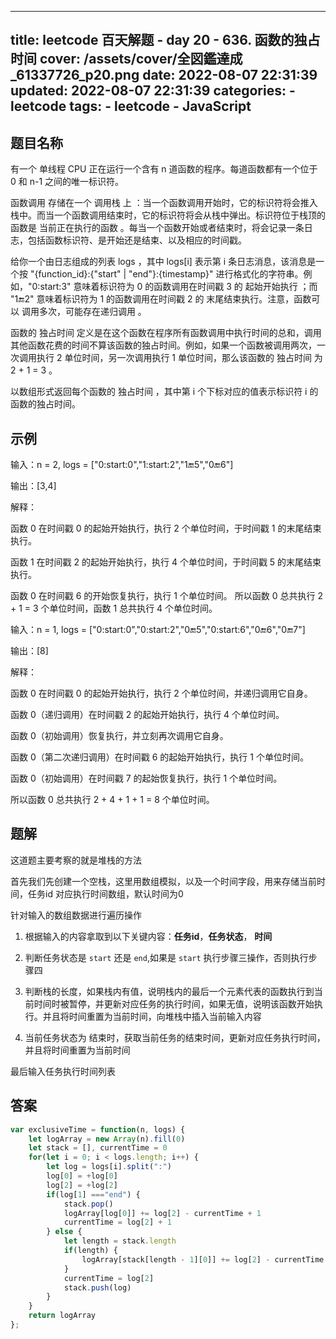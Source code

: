 ---
title: leetcode 百天解题 - day 20 - 636. 函数的独占时间
cover: /assets/cover/全図鑑達成_61337726_p20.png
date: 2022-08-07 22:31:39
updated: 2022-08-07 22:31:39
categories:
    - leetcode
tags:
    - leetcode
    - JavaScript
------
## 题目名称

有一个 单线程 CPU 正在运行一个含有 n 道函数的程序。每道函数都有一个位于  0 和 n-1 之间的唯一标识符。

函数调用 存储在一个 调用栈 上 ：当一个函数调用开始时，它的标识符将会推入栈中。而当一个函数调用结束时，它的标识符将会从栈中弹出。标识符位于栈顶的函数是 当前正在执行的函数 。每当一个函数开始或者结束时，将会记录一条日志，包括函数标识符、是开始还是结束、以及相应的时间戳。

给你一个由日志组成的列表 logs ，其中 logs[i] 表示第 i 条日志消息，该消息是一个按 "{function_id}:{"start" | "end"}:{timestamp}" 进行格式化的字符串。例如，"0:start:3" 意味着标识符为 0 的函数调用在时间戳 3 的 起始开始执行 ；而 "1:end:2" 意味着标识符为 1 的函数调用在时间戳 2 的 末尾结束执行。注意，函数可以 调用多次，可能存在递归调用 。

函数的 独占时间 定义是在这个函数在程序所有函数调用中执行时间的总和，调用其他函数花费的时间不算该函数的独占时间。例如，如果一个函数被调用两次，一次调用执行 2 单位时间，另一次调用执行 1 单位时间，那么该函数的 独占时间 为 2 + 1 = 3 。

以数组形式返回每个函数的 独占时间 ，其中第 i 个下标对应的值表示标识符 i 的函数的独占时间。


## 示例

输入：n = 2, logs = ["0:start:0","1:start:2","1:end:5","0:end:6"]

输出：[3,4]

解释：

函数 0 在时间戳 0 的起始开始执行，执行 2 个单位时间，于时间戳 1 的末尾结束执行。 

函数 1 在时间戳 2 的起始开始执行，执行 4 个单位时间，于时间戳 5 的末尾结束执行。 

函数 0 在时间戳 6 的开始恢复执行，执行 1 个单位时间。 
所以函数 0 总共执行 2 + 1 = 3 个单位时间，函数 1 总共执行 4 个单位时间。

输入：n = 1, logs = ["0:start:0","0:start:2","0:end:5","0:start:6","0:end:6","0:end:7"]

输出：[8]

解释：

函数 0 在时间戳 0 的起始开始执行，执行 2 个单位时间，并递归调用它自身。

函数 0（递归调用）在时间戳 2 的起始开始执行，执行 4 个单位时间。

函数 0（初始调用）恢复执行，并立刻再次调用它自身。

函数 0（第二次递归调用）在时间戳 6 的起始开始执行，执行 1 个单位时间。

函数 0（初始调用）在时间戳 7 的起始恢复执行，执行 1 个单位时间。

所以函数 0 总共执行 2 + 4 + 1 + 1 = 8 个单位时间。

## 题解

这道题主要考察的就是堆栈的方法

首先我们先创建一个空栈，这里用数组模拟，以及一个时间字段，用来存储当前时间，任务id 对应执行时间数组，默认时间为0

针对输入的数组数据进行遍历操作

1. 根据输入的内容拿取到以下关键内容：**任务id**，**任务状态**， **时间**

2. 判断任务状态是 `start` 还是 `end`,如果是 `start` 执行步骤三操作，否则执行步骤四

3. 判断栈的长度，如果栈内有值，说明栈内的最后一个元素代表的函数执行到当前时间时被暂停，并更新对应任务的执行时间，如果无值，说明该函数开始执行。并且将时间重置为当前时间，向堆栈中插入当前输入内容

4. 当前任务状态为 结束时，获取当前任务的结束时间，更新对应任务执行时间，并且将时间重置为当前时间

最后输入任务执行时间列表

## 答案

~~~js
var exclusiveTime = function(n, logs) {
    let logArray = new Array(n).fill(0)
    let stack = [], currentTime = 0
    for(let i = 0; i < logs.length; i++) {
        let log = logs[i].split(":")
        log[0] = +log[0]
        log[2] = +log[2]
        if(log[1] ==="end") {
            stack.pop()
            logArray[log[0]] += log[2] - currentTime + 1
            currentTime = log[2] + 1
        } else {
            let length = stack.length
            if(length) {
                logArray[stack[length - 1][0]] += log[2] - currentTime
            }
            currentTime = log[2]
            stack.push(log)
        }
    }
    return logArray
};
~~~
